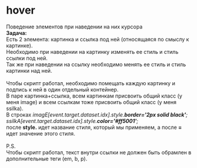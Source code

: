 # hover
Поведение элементов при наведении на них курсора<br>
<b>Задача:</b><br>
Есть 2 элемента: картинка и ссылка под ней (относящаяся по смыслу к картинке).<br>
Необходимо при наведении на картинку изменять ее стиль и стиль ссылки под ней.<br>
Так же при наведении на ссылку необходимо менять ее стиль и стиль картинки над ней.<br><br>
Чтобы скрипт работал, необходимо помещать каждую картинку и подпись к ней в один отдельный контейнер.<br>
В паре картинка+ссылка, всем картинкам присвоить общий класс (у меня image) и всем ссылкам тоже присвоить общий класс (у меня ssilka).<br>
В строках <i>imagE[event.target.dataset.idx].style.<b>border='2px solid black'</b>;</i><br>
<i>ssilkA[event.target.dataset.idx].style.<b>color='#ff5001'</b>;</i><br>
после <b>style.</b> идет название стиля, который мы применяем, а после <b>=</b> идет значение этого стиля.<br><br>
P.S.<br>
Чтобы скрипт работал, текст внутри ссылки не должен быть обрамлен в дополнительные теги (em, b, p).
